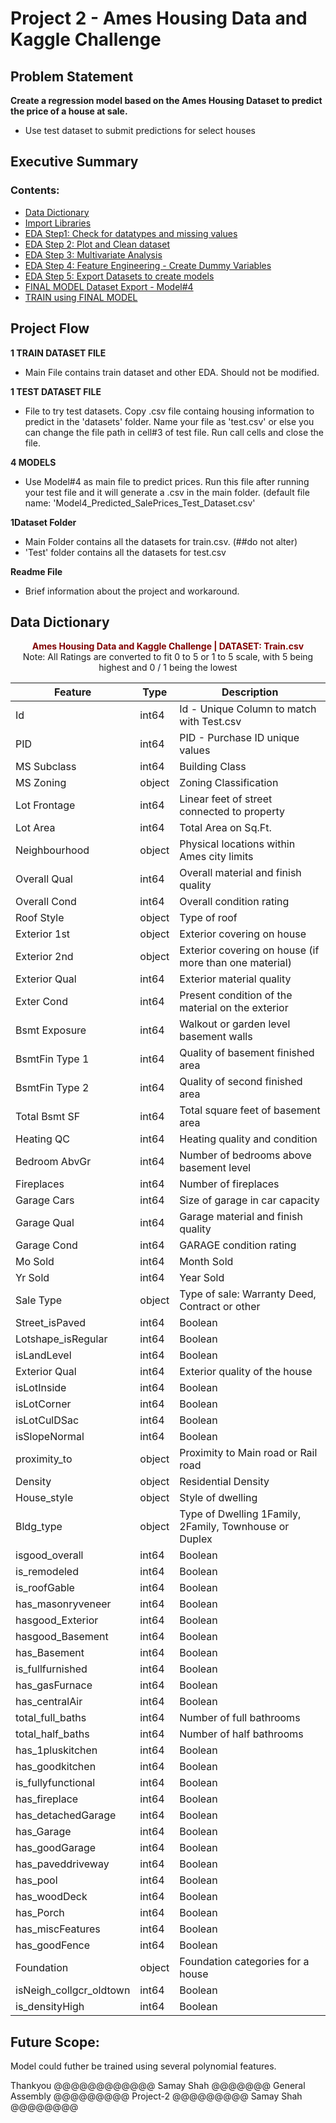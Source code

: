 # Project 2 - Ames Housing Data and Kaggle Challenge




## Problem Statement

**Create a regression model based on the Ames Housing Dataset to predict the price of a house at sale.**
+ Use test dataset to submit predictions for select houses



## Executive Summary

### Contents:

- [Data Dictionary](#Data-Dictionary)
- [Import Libraries](SamayShah_Project2(Main_TRAIN)_DataCleaning_Train_Dataset.ipynb#Import-Libraries)
- [EDA Step1: Check for datatypes and missing values](SamayShah_Project2(Main_TRAIN)_DataCleaning_Train_Dataset.ipynb#EDA-Step1:-Check-for-datatypes-and-missing-values)
- [EDA Step 2: Plot and Clean dataset](SamayShah_Project2(Main_TRAIN)_DataCleaning_Train_Dataset.ipynb#EDA-Step-2:-Plot-and-Clean-dataset)
- [EDA Step 3: Multivariate Analysis](SamayShah_Project2(Main_TRAIN)_DataCleaning_Train_Dataset.ipynb#EDA-Step-3:-Multivariate-Analysis)
- [EDA Step 4: Feature Engineering - Create Dummy Variables](SamayShah_Project2(Main_TRAIN)_DataCleaning_Train_Dataset.ipynb#EDA-Step-4:-Feature-Engineering---Create-Dummy-Variables)
- [EDA Step 5: Export Datasets to create models](SamayShah_Project2(Main_TRAIN)_DataCleaning_Train_Dataset.ipynb#EDA-Step-5:-Export-Datasets-to-create-models)
- [FINAL MODEL Dataset Export - Model#4](SamayShah_MODEL%234__FINAL_MODEL__.ipynb)
- [TRAIN using FINAL MODEL](SamayShah_MODEL%234__FINAL_MODEL__.ipynb)



## Project Flow

**1 TRAIN DATASET FILE**

+ Main File contains train dataset and other EDA. Should not be modified.

**1 TEST DATASET FILE**

+ File to try test datasets. Copy .csv file containg housing information to predict in the 'datasets' folder. Name your file as 'test.csv' or else you can change the file path in cell#3 of test file. Run call cells and close the file.

**4 MODELS**

+ Use Model#4 as main file to predict prices. Run this file after running your test file and it will generate a .csv in the main folder. (default file name: 'Model4_Predicted_SalePrices_Test_Dataset.csv'

**1Dataset Folder**

+ Main Folder contains all the datasets for train.csv. (##do not alter)
+ 'Test' folder contains all the datasets for test.csv

**Readme File**

+ Brief information about the project and workaround.


## Data Dictionary

<center><strong><span style="color:maroon"> Ames Housing Data and Kaggle Challenge | DATASET: Train.csv </span></strong></center>
 
<center>Note: All Ratings are converted to fit 0 to 5 or 1 to 5 scale, with 5 being highest and 0 / 1 being the lowest</center>


|Feature|Type|Description|
|---|---|---|
|Id|int64| Id - Unique Column to match with Test.csv |
|PID|int64|PID - Purchase ID unique values | 
|MS Subclass|int64|Building Class | 
|MS Zoning|object|Zoning Classification | 
|Lot Frontage|int64| Linear feet of street connected to property |
|Lot Area|int64| Total Area on Sq.Ft. |
|Neighbourhood|object|Physical locations within Ames city limits| 
|Overall Qual|int64| Overall material and finish quality | 
|Overall Cond|int64| Overall condition rating| 
|Roof Style|object|Type of roof|
|Exterior 1st|object| Exterior covering on house |
|Exterior 2nd|object|Exterior covering on house (if more than one material) | 
|Exterior Qual|int64|Exterior material quality | 
|Exter Cond|int64| Present condition of the material on the exterior | 
|Bsmt Exposure|int64|Walkout or garden level basement walls|
|BsmtFin Type 1|int64|Quality of basement finished area |
|BsmtFin Type 2|int64|Quality of second finished area | 
|Total Bsmt SF|int64|Total square feet of basement area| 
|Heating QC|int64|Heating quality and condition| 
|Bedroom AbvGr|int64|Number of bedrooms above basement level|
|Fireplaces|int64|Number of fireplaces | 
|Garage Cars|int64|Size of garage in car capacity | 
|Garage Qual|int64|Garage material and finish quality|
|Garage Cond|int64| GARAGE condition rating |
|Mo Sold|int64|Month Sold | 
|Yr Sold|int64|Year Sold | 
|Sale Type|object|Type of sale: Warranty Deed, Contract or other | 
|Street_isPaved|int64|Boolean|
|Lotshape_isRegular|int64|Boolean |
|isLandLevel|int64|Boolean | 
|Exterior Qual|int64|Exterior quality of the house | 
|isLotInside|int64|Boolean | 
|isLotCorner|int64|Boolean|
|isLotCulDSac|int64| Boolean |
|isSlopeNormal|int64|Boolean | 
|proximity_to|object|Proximity to Main road or Rail road | 
|Density|object|Residential Density | 
|House_style|object|Style of dwelling|
|Bldg_type|object|Type of Dwelling 1Family, 2Family, Townhouse or Duplex | 
|isgood_overall|int64|Boolean | 
|is_remodeled|int64|Boolean|
|is_roofGable|int64| Boolean |
|has_masonryveneer|int64|Boolean | 
|hasgood_Exterior|int64|Boolean | 
|hasgood_Basement|int64|Boolean | 
|has_Basement|int64|Boolean|
|is_fullfurnished|int64| Boolean |
|has_gasFurnace|int64|Boolean | 
|has_centralAir|int64|Boolean | 
|total_full_baths|int64| Number of full bathrooms | 
|total_half_baths|int64|Number of half bathrooms|
|has_1pluskitchen|int64| Boolean |
|has_goodkitchen|int64|Boolean | 
|is_fullyfunctional|int64|Boolean | 
|has_fireplace|int64|Boolean | 
|has_detachedGarage|int64|Boolean|
|has_Garage|int64|Boolean | 
|has_goodGarage|int64|Boolean | 
|has_paveddriveway|int64|Boolean|
|has_pool|int64| Boolean |
|has_woodDeck|int64|Boolean | 
|has_Porch|int64|Boolean | 
|has_miscFeatures|int64|Boolean | 
|has_goodFence|int64|Boolean|
|Foundation|object|Foundation categories for a house | 
|isNeigh_collgcr_oldtown|int64| Boolean |
|is_densityHigh|int64|Boolean | 


## Future Scope:

Model could futher be trained using several polynomial features.





Thankyou
@@@@@@@@@@@@ Samay Shah @@@@@@@ General Assembly @@@@@@@@@ Project-2 @@@@@@@@@ Samay Shah @@@@@@@@